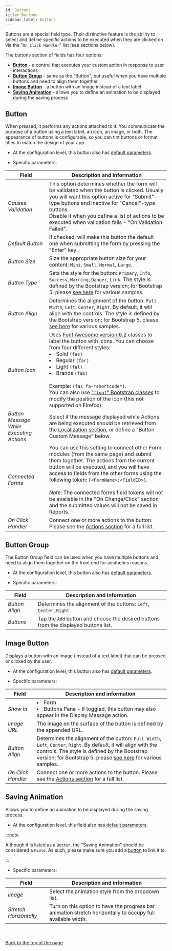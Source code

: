 ```yaml
---
id: Buttons
title: Buttons
sidebar_label: Buttons
---
```


Buttons are a special field type. Their distinctive feature is the ability to select and define specific actions to be executed when they are clicked on via the "`On Click Handler`" list (see sections below).

The buttons section of fields has four options: 
- [**Button**](#button) - a control that executes your custom action in response to user interactions
- [**Button Group**](#button-group) - same as the "Button", but useful when you have multiple buttons and need to align them together
- [**Image Button**](#image-button) - a button with an image instead of a text label
- [**Saving Animation**](#saving-animation) - allows you to define an animation to be displayed during the saving process

## Button

When pressed, it performs any actions attached to it. You communicate the purpose of a button using a text label, an icon, an image, or both. The appearance of buttons is configurable, so you can tint buttons or format titles to match the design of your app.

- At the configuration level, this button also has <a href="https://learn.plantanapp.com/docs/modules/fields-overview-and-settings#common-parameters" target="_blank">default parameters</a>.

- Specific parameters:

| Field | Description and information |
| ----- | --------------------------- |
| *Causes Validation* | This option determines whether the form will be validated when the button is clicked. Usually you will want this option active for "Submit"-type buttons and inactive for "Cancel"-type buttons.<br />Disable it when you define a list of actions to be executed when validation fails - "On Validation Failed". |
| *Default Button* | If checked, will make this button the default one when submitting the form by pressing the "Enter" key.|
| *Button Size* | Size the appropriate button size for your content: `Mini`, `Small`, `Normal`, `Large`. |
| *Button Type* | Sets the style for the button: `Primary`, `Info`, `Success`, `Warning`, `Danger`, `Link`. The style is defined by the Bootstrap version; for Bootstrap 5, please [see here](https://getbootstrap.com/docs/5.3/components/buttons/#examples) for various samples.|
| *Button Align* | Determines the alignment of the button: `Full Width`, `Left`, `Center`, `Right`. By default, it will align with the controls. The style is defined by the Bootstrap version; for Bootstrap 5, please [see here](https://getbootstrap.com/docs/5.3/components/buttons/#examples) for various samples. |
| *Button Icon* | Uses [Font Awesome version 6.2](https://fontawesome.com/docs/web/style/styling) classes to label the button with icons. You can choose from four different styles: <li>Solid `(fas)`</li><li>Regular `(far)`</li><li>Light `(fal)`</li><li>Brands `(fab)`</li><br />Example: `(fas fa-*shortcode*)`.<br />You can also use ["`float`" Bootstrap classes](https://getbootstrap.com/docs/5.0/utilities/float/) to modify the position of the icon (this not supported on Firefox). |
| *Button Message While Executing Actions* | Select if the message displayed while Actions are being executed should be retrieved from the <a href="https://learn.plantanapp.com/docs/modules/converting-from-bs3-to-bs5#what-is-localization-and-how-is-it-used" target="_blank">Localization section</a>, or define a "Button Custom Message" below. |
| *Connected Forms* |You can use this setting to connect other Form modules (from the same page) and submit them together. The actions from the current button will be executed, and you will have access to fields from the other forms using the following token: `[<FormName>:<FieldID>]`.<br /><br />*Note*: The connected forms field tokens will not be available in the "On Change/Click" section and the submitted values will not be saved in Reports. |
| *On Click Handler* | Connect one or more actions to the button. Please see the <a href="https://learn.plantanapp.com/docs/category/actions" target="_blank">Actions section</a> for a full list.|


## Button Group

The Button Group field can be used when you have multiple buttons and need to align them together on the front end for aesthetics reasons.

- At the configuration level, this button also has <a href="https://learn.plantanapp.com/docs/modules/fields-overview-and-settings#common-parameters" target="_blank">default parameters</a>.

- Specific parameters:

| Field | Description and information |
| ----- | --------------------------- |
| *Button Align* | Determines the alignment of the buttons: `Left`, `Center`, `Right`. |
| *Buttons* | Tap the `Add` button and choose the desired buttons from the displayed buttons list. |


## Image Button

Displays a button with an image (instead of a text label) that can be pressed or clicked by the user.

- At the configuration level, this button also has <a href="https://learn.plantanapp.com/docs/modules/fields-overview-and-settings#common-parameters" target="_blank">default parameters</a>.

- Specific parameters:

| Field | Description and information |
| ----- | --------------------------- |
| *Show In* | <li>Form</li><li>Buttons Pane - if toggled, this button may also appear in the Display Message action.</li> |
| *Image URL* | The image on the surface of the button is defined by the appended URL. |
| *Button Align* | Determines the alignment of the button: `Full Width`, `Left`, `Center`, `Right`. By default, it will align with the controls. The style is defined by the Bootstrap version; for Bootstrap 5, please [see here](https://getbootstrap.com/docs/5.3/components/buttons/#examples) for various samples. |
| *On Click Handler* | Connect one or more actions to the button. Please see the <a href="https://learn.plantanapp.com/docs/category/actions" target="_blank">Actions section</a> for a full list.|


## Saving Animation

Allows you to define an animation to be displayed during the saving process.

- At the configuration level, this field also has <a href="https://learn.plantanapp.com/docs/modules/fields-overview-and-settings#common-parameters" target="_blank">default parameters</a>.

:::note

Although it is listed as a `Button`, the "Saving Animation" should be considered a `Field`. As such, please make sure you add a [button](#button) to link it to.

:::


- Specific parameters:

| Field | Description and information |
| ----- | --------------------------- |
| *Image* | Select the animation style from the dropdown list. |
| *Stretch Horizontally* | Turn on this option to have the progress bar animation stretch horizontally to occupy full available width. |


<br /><br /><a href="#top">Back to the top of the page</a>